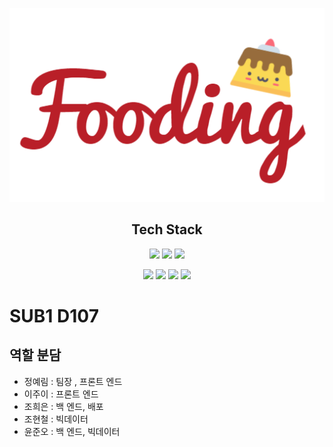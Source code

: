 <p align="center">
<img src="images/logo.png">
</p>

<h2 align="center"> Tech Stack </h2>

<p align="center">
<img src="https://img.shields.io/badge/Python-3766AB?style=flat-square&logo=Python&logoColor=white" margin="3px">
<img src="https://img.shields.io/badge/Django-092E20?style=flat-square&logo=Django&logoColor=white" >
<img src="https://img.shields.io/badge/React-61DAFB?style=flat-square&logo=React&logoColor=white" >
</p>
<p align="center">
<img src="https://img.shields.io/badge/MySQL-4479A1?style=flat-square&logo=MySQL&logoColor=white">
<img src="https://img.shields.io/badge/AWS-232F3E?style=flat-square&logo=Amazon AWS&logoColor=white" >
<img src="https://img.shields.io/badge/Docker-2496ED?style=flat-square&logo=Docker&logoColor=white" >
<img src="https://img.shields.io/badge/Jenkins-D24939?style=flat-square&logo=Jenkins&logoColor=white">
</p>



# SUB1 D107 

## 역할 분담

- 정예림 : 팀장 , 프론트 엔드
- 이주이 : 프론트 엔드
- 조희은 : 백 엔드, 배포
- 조현철 : 빅데이터
- 윤준오 : 백 엔드, 빅데이터